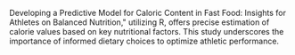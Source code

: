Developing a Predictive Model for Caloric Content in Fast Food: Insights for Athletes on Balanced Nutrition," utilizing R, offers precise estimation of calorie values based on key nutritional factors. This study underscores the importance of informed dietary choices to optimize athletic performance.
